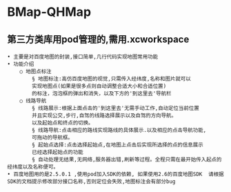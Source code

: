 # BMap-QHMap
## 第三方类库用pod管理的,需用.xcworkspace
	• 主要是对百度地图的封装,接口简单,几行代码实现地图常用功能
	• 功能介绍
		○ 地图点标注
			§ 地图标注:高仿百度地图的视觉,只需传入经纬度,名称和图片就可以
			实现地图点(如果是很多点则自动调整合适大小和合适位置)
			的标注，泡泡框的弹出和消失，以及下方的'到这里去'导航栏
		○ 线路导航
			§ 线路展示:根据上面点击的'到这里去'无需手动工作,自动定位当前位置
			并且实现公交,步行,自驾的线路选择展示以及自驾的方向导航。
			以及起始点和终点的切换。
			§ 线路导航:点击相应的路线实现路线的具体展示.以及相应的点击导航功能,
			可拖动的导航框。
			§ 起始点选择:点击选择起始点,在地图上点击后实现所选择的点的信息展示
			已经选择起始点的功能
			§ 自动处理无结果,无网络,服务器出错,刷新等过程。全程只需在最开始传入起点的经纬度以及名称便可。
	• 百度地图用的是2.5.0.1 ,使用pod加入SDK的依赖, 如果使用2.6的百度地图SDK  请根据SDK的文档提示修改部分接口名称,否则定位会失败,地图标注会有部分bug


